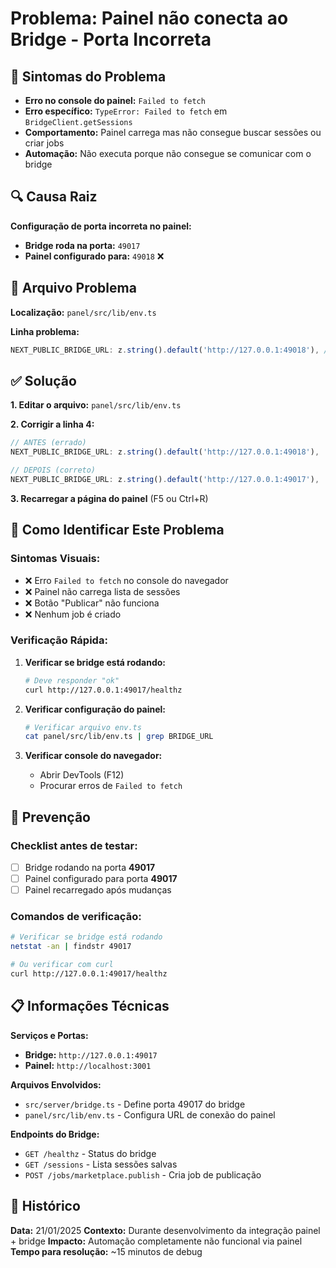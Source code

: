 # Problema: Painel não conecta ao Bridge - Porta Incorreta

## 🚨 Sintomas do Problema

- **Erro no console do painel:** `Failed to fetch`
- **Erro específico:** `TypeError: Failed to fetch` em `BridgeClient.getSessions`
- **Comportamento:** Painel carrega mas não consegue buscar sessões ou criar jobs
- **Automação:** Não executa porque não consegue se comunicar com o bridge

## 🔍 Causa Raiz

**Configuração de porta incorreta no painel:**

- **Bridge roda na porta:** `49017`
- **Painel configurado para:** `49018` ❌

## 📁 Arquivo Problema

**Localização:** `panel/src/lib/env.ts`

**Linha problema:**
```typescript
NEXT_PUBLIC_BRIDGE_URL: z.string().default('http://127.0.0.1:49018'), // ❌ PORTA ERRADA
```

## ✅ Solução

**1. Editar o arquivo:** `panel/src/lib/env.ts`

**2. Corrigir a linha 4:**
```typescript
// ANTES (errado)
NEXT_PUBLIC_BRIDGE_URL: z.string().default('http://127.0.0.1:49018'),

// DEPOIS (correto)
NEXT_PUBLIC_BRIDGE_URL: z.string().default('http://127.0.0.1:49017'),
```

**3. Recarregar a página do painel** (F5 ou Ctrl+R)

## 🔧 Como Identificar Este Problema

### Sintomas Visuais:
- ❌ Erro `Failed to fetch` no console do navegador
- ❌ Painel não carrega lista de sessões
- ❌ Botão "Publicar" não funciona
- ❌ Nenhum job é criado

### Verificação Rápida:
1. **Verificar se bridge está rodando:**
   ```bash
   # Deve responder "ok"
   curl http://127.0.0.1:49017/healthz
   ```

2. **Verificar configuração do painel:**
   ```bash
   # Verificar arquivo env.ts
   cat panel/src/lib/env.ts | grep BRIDGE_URL
   ```

3. **Verificar console do navegador:**
   - Abrir DevTools (F12)
   - Procurar erros de `Failed to fetch`

## 🎯 Prevenção

### Checklist antes de testar:
- [ ] Bridge rodando na porta **49017**
- [ ] Painel configurado para porta **49017**
- [ ] Painel recarregado após mudanças

### Comandos de verificação:
```bash
# Verificar se bridge está rodando
netstat -an | findstr 49017

# Ou verificar com curl
curl http://127.0.0.1:49017/healthz
```

## 📋 Informações Técnicas

**Serviços e Portas:**
- **Bridge:** `http://127.0.0.1:49017`
- **Painel:** `http://localhost:3001`

**Arquivos Envolvidos:**
- `src/server/bridge.ts` - Define porta 49017 do bridge
- `panel/src/lib/env.ts` - Configura URL de conexão do painel

**Endpoints do Bridge:**
- `GET /healthz` - Status do bridge
- `GET /sessions` - Lista sessões salvas
- `POST /jobs/marketplace.publish` - Cria job de publicação

## 🔄 Histórico

**Data:** 21/01/2025
**Contexto:** Durante desenvolvimento da integração painel + bridge
**Impacto:** Automação completamente não funcional via painel
**Tempo para resolução:** ~15 minutos de debug